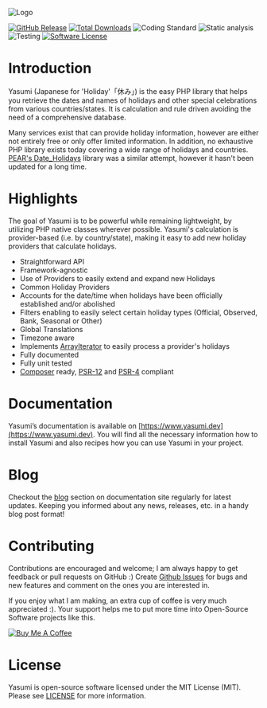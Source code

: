 ![Logo](https://www.yasumi.dev/assets/img/yasumi_logo.svg)

[![GitHub Release](https://img.shields.io/github/release/azuyalabs/yasumi.svg?style=flat-square)](https://github.com/azuyalabs/yasumi/releases)
[![Total Downloads](https://img.shields.io/packagist/dt/azuyalabs/yasumi.svg?style=flat-square)](https://packagist.org/packages/azuyalabs/yasumi)
![Coding Standard](https://img.shields.io/github/actions/workflow/status/azuyalabs/yasumi/coding-standard.yml?label=Coding%20Standard&style=flat-square)
![Static analysis](https://img.shields.io/github/actions/workflow/status/azuyalabs/yasumi/static-analysis.yml?label=Static%20analysis&style=flat-square)
![Testing](https://img.shields.io/github/actions/workflow/status/azuyalabs/yasumi/testing.yml?label=Testing&style=flat-square)
[![Software License](https://img.shields.io/badge/license-MIT-brightgreen.svg?style=flat-square)](LICENSE)

# Introduction

Yasumi (Japanese for 'Holiday'「休み」) is the easy PHP library that helps you retrieve the dates and names of holidays and
other special celebrations from various countries/states. It is calculation and rule driven avoiding the need of a
comprehensive database.

Many services exist that can provide holiday information, however are either not entirely free or only offer limited
information. In addition, no exhaustive PHP library exists today covering a wide range of holidays and
countries. [PEAR's Date_Holidays](https://pear.php.net/package/Date_Holidays) library was a similar attempt, however it
hasn't been updated for a long time.

# Highlights

The goal of Yasumi is to be powerful while remaining lightweight, by utilizing PHP native classes wherever possible.
Yasumi's calculation is provider-based (i.e. by country/state), making it easy to add new holiday providers that
calculate holidays.

- Straightforward API
- Framework-agnostic
- Use of Providers to easily extend and expand new Holidays
- Common Holiday Providers
- Accounts for the date/time when holidays have been officially established and/or abolished
- Filters enabling to easily select certain holiday types (Official, Observed, Bank, Seasonal or Other)
- Global Translations
- Timezone aware
- Implements [ArrayIterator](https://www.php.net/manual/en/class.arrayiterator.php) to easily process a provider's
  holidays
- Fully documented
- Fully unit tested
- [Composer](https://getcomposer.org) ready, [PSR-12](https://www.php-fig.org/psr/psr-12/)
  and [PSR-4](https://www.php-fig.org/psr/psr-4/) compliant

# Documentation

Yasumi’s documentation is available on [https://www.yasumi.dev](https://www.yasumi.dev). You will find all the necessary
information how to install Yasumi and also recipes how you can use Yasumi in your project.

# Blog

Checkout the [blog](https://www.yasumi.dev/blog/) section on documentation site regularly for latest updates. Keeping
you informed about any news, releases, etc. in a handy blog post format!

# Contributing

Contributions are encouraged and welcome; I am always happy to get feedback or pull requests on GitHub :)
Create [Github Issues](https://github.com/azuyalabs/yasumi/issues) for bugs and new features and comment on the ones you
are interested in.

If you enjoy what I am making, an extra cup of coffee is very much appreciated :). Your support helps me to put more
time into Open-Source Software projects like this.

<a href="https://www.buymeacoffee.com/sachatelgenhof" target="_blank"><img src="https://www.buymeacoffee.com/assets/img/custom_images/orange_img.png" alt="Buy Me A Coffee" style="height: auto !important;width: auto !important;" ></a>

# License

Yasumi is open-source software licensed under the MIT License (MIT). Please see [LICENSE](LICENSE) for more information.

